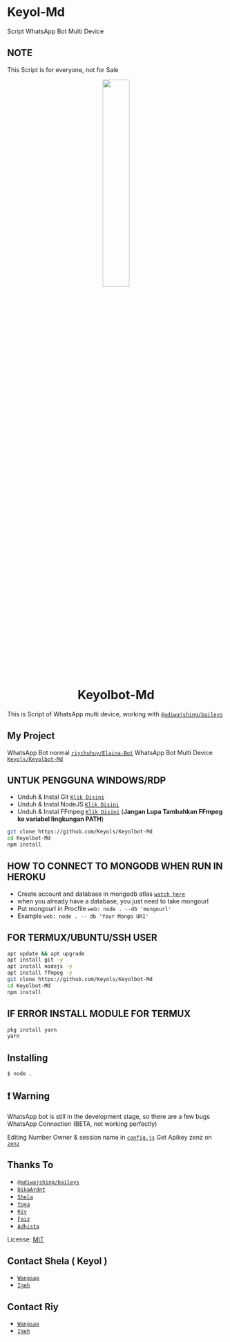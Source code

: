 # Keyol-Md

Script WhatsApp Bot Multi Device

## NOTE

This Script is for everyone, not for Sale

<p align="center">
	<img src="https://telegra.ph/file/695d8d1ddb483aaf9a79e.jpg" width="35%" style="margin-left: auto;margin-right: auto;display: block;">
</p>
<h1 align="center">Keyolbot-Md</h1>

This is Script of WhatsApp multi device, working with [`@adiwajshing/baileys`](https://github.com/adiwajshing/baileys)

## My Project

WhatsApp Bot normal [`riychuhuy/Elaina-Bot`](https://github.com/riychuhuy/Elaina-Md)
WhatsApp Bot Multi Device [`Keyols/Keyolbot-Md`](https://github.com/Keyols/Keyolbot-Md)


## UNTUK PENGGUNA WINDOWS/RDP

* Unduh & Instal Git [`Klik Disini`](https://git-scm.com/downloads)
* Unduh & Instal NodeJS [`Klik Disini`](https://nodejs.org/en/download)
* Unduh & Instal FFmpeg [`Klik Disini`](https://ffmpeg.org/download.html) (**Jangan Lupa Tambahkan FFmpeg ke variabel lingkungan PATH**)


```bash
git clone https://github.com/Keyols/Keyolbot-Md
cd Keyolbot-Md
npm install
```

## HOW TO CONNECT TO MONGODB WHEN RUN IN HEROKU

* Create account and database in mongodb atlas [`watch here`](https://youtu.be/rPqRyYJmx2g)
* when you already have a database, you just need to take mongourl
* Put mongourl in Procfile `web: node . --db 'mongourl'`
* Example `web: node . -- db 'Your Mongo URI'`



## FOR TERMUX/UBUNTU/SSH USER

```bash
apt update && apt upgrade
apt install git -y
apt install nodejs -y
apt install ffmpeg -y
git clone https://github.com/Keyols/Keyolbot-Md
cd Keyolbot-Md
npm install
```

## IF ERROR INSTALL MODULE FOR TERMUX

```bash
pkg install yarn
yarn
```

## Installing
```bash
$ node .
```

## ❗ Warning
WhatsApp bot is still in the development stage, so there are a few bugs
WhatsApp Connection (BETA, not working perfectly)

Editing Number Owner & session name in [`config.js`](https://github.com/Keyols/Keyolbot-Md/blob/master/settings.js)
Get Apikey zenz on [`zenz`](https://zenzapi.xyz/pricing)


## Thanks To
* [`@adiwajshing/baileys`](https://github.com/adiwajshing/baileys)
* [`DikaArdnt`](https://github.com/DikaArdnt)
* [`Shela`](https://github.com/Keyols)
* [`Yoga`](https://github.com/YogGanz)
* [`Riy`](https://github.com/riychuhuy)
* [`Faiz`](https://github.com/paizx)
* [`Adhista`](https://github.com/24ID)

License: [MIT](https://en.wikipedia.org/wiki/MIT_License)

## Contact Shela ( Keyol )
* [`Wangsap`](https://wa.me/6281995944283)
* [`Igeh`](https://instagram.com/shelaaa817)

## Contact Riy
* [`Wangsap`](https://wa.me/6281575886399)
* [`Igeh`](https://instagram.com/riychh)

